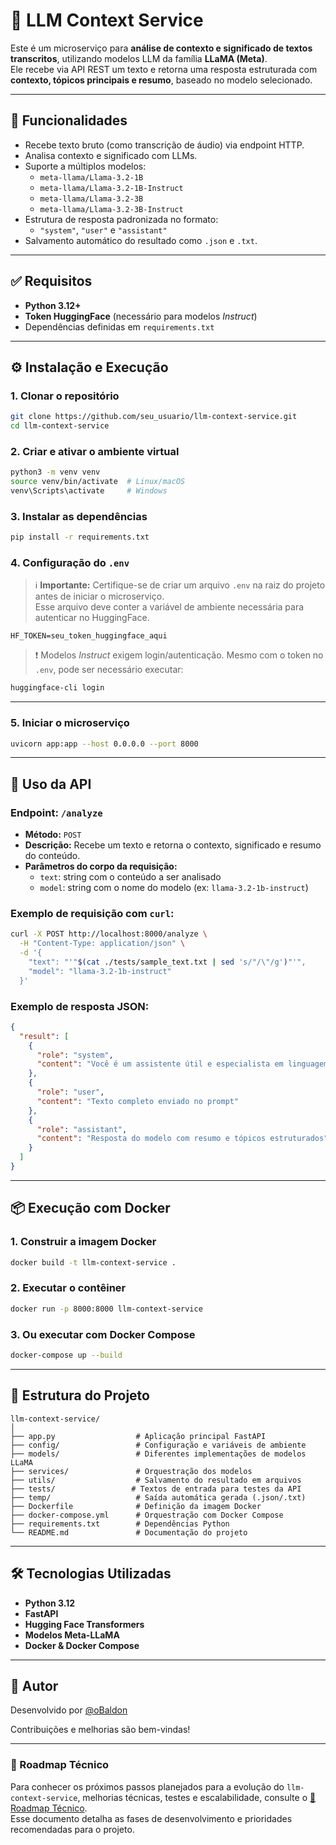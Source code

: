 # 🧠 LLM Context Service

Este é um microserviço para **análise de contexto e significado de textos transcritos**, utilizando modelos LLM da família **LLaMA (Meta)**.  
Ele recebe via API REST um texto e retorna uma resposta estruturada com **contexto, tópicos principais e resumo**, baseado no modelo selecionado.

---

## 🚀 Funcionalidades

- Recebe texto bruto (como transcrição de áudio) via endpoint HTTP.
- Analisa contexto e significado com LLMs.
- Suporte a múltiplos modelos:
  - `meta-llama/Llama-3.2-1B`
  - `meta-llama/Llama-3.2-1B-Instruct`
  - `meta-llama/Llama-3.2-3B`
  - `meta-llama/Llama-3.2-3B-Instruct`
- Estrutura de resposta padronizada no formato:
  - `"system"`, `"user"` e `"assistant"`
- Salvamento automático do resultado como `.json` e `.txt`.

---

## ✅ Requisitos

- **Python 3.12+**
- **Token HuggingFace** (necessário para modelos *Instruct*)
- Dependências definidas em `requirements.txt`

---

## ⚙️ Instalação e Execução

### 1. Clonar o repositório
```bash
git clone https://github.com/seu_usuario/llm-context-service.git
cd llm-context-service
```

### 2. Criar e ativar o ambiente virtual
```bash
python3 -m venv venv
source venv/bin/activate  # Linux/macOS
venv\Scripts\activate     # Windows
```

### 3. Instalar as dependências
```bash
pip install -r requirements.txt
```

### 4. Configuração do `.env`

> ℹ️ **Importante:** Certifique-se de criar um arquivo `.env` na raiz do projeto antes de iniciar o microserviço.  
> Esse arquivo deve conter a variável de ambiente necessária para autenticar no HuggingFace.

```env
HF_TOKEN=seu_token_huggingface_aqui
```

> ❗ Modelos *Instruct* exigem login/autenticação. Mesmo com o token no `.env`, pode ser necessário executar:
```bash
huggingface-cli login
```

---

### 5. Iniciar o microserviço
```bash
uvicorn app:app --host 0.0.0.0 --port 8000
```

---

## 📡 Uso da API

### **Endpoint:** `/analyze`
- **Método:** `POST`
- **Descrição:** Recebe um texto e retorna o contexto, significado e resumo do conteúdo.
- **Parâmetros do corpo da requisição:**
  - `text`: string com o conteúdo a ser analisado
  - `model`: string com o nome do modelo (ex: `llama-3.2-1b-instruct`)

### **Exemplo de requisição com `curl`:**
```bash
curl -X POST http://localhost:8000/analyze \
  -H "Content-Type: application/json" \
  -d '{
    "text": "'"$(cat ./tests/sample_text.txt | sed 's/"/\"/g')"'", 
    "model": "llama-3.2-1b-instruct"
  }'
```

### **Exemplo de resposta JSON:**
```json
{
  "result": [
    {
      "role": "system",
      "content": "Você é um assistente útil e especialista em linguagem natural."
    },
    {
      "role": "user",
      "content": "Texto completo enviado no prompt"
    },
    {
      "role": "assistant",
      "content": "Resposta do modelo com resumo e tópicos estruturados"
    }
  ]
}
```

---

## 📦 Execução com Docker

### 1. Construir a imagem Docker
```bash
docker build -t llm-context-service .
```

### 2. Executar o contêiner
```bash
docker run -p 8000:8000 llm-context-service
```

### 3. Ou executar com Docker Compose
```bash
docker-compose up --build
```

---

## 📁 Estrutura do Projeto

```
llm-context-service/
│
├── app.py                  # Aplicação principal FastAPI
├── config/                 # Configuração e variáveis de ambiente
├── models/                 # Diferentes implementações de modelos LLaMA
├── services/               # Orquestração dos modelos
├── utils/                  # Salvamento do resultado em arquivos
├── tests/                 # Textos de entrada para testes da API
├── temp/                   # Saída automática gerada (.json/.txt)
├── Dockerfile              # Definição da imagem Docker
├── docker-compose.yml      # Orquestração com Docker Compose
├── requirements.txt        # Dependências Python
└── README.md               # Documentação do projeto
```

---

## 🛠 Tecnologias Utilizadas

- **Python 3.12**
- **FastAPI**
- **Hugging Face Transformers**
- **Modelos Meta-LLaMA**
- **Docker & Docker Compose**

---

## 👤 Autor

Desenvolvido por [@oBaldon](https://github.com/oBaldon)

Contribuições e melhorias são bem-vindas!

---

### 📍 Roadmap Técnico

Para conhecer os próximos passos planejados para a evolução do `llm-context-service`, melhorias técnicas, testes e escalabilidade, consulte o [📍 Roadmap Técnico](./ROADMAP.md).  
Esse documento detalha as fases de desenvolvimento e prioridades recomendadas para o projeto.